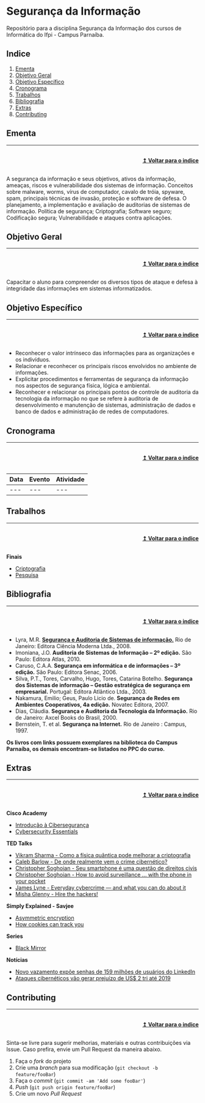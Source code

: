 # Segurança da Informação
Repositório para a disciplina Segurança da Informação dos cursos de Informática do Ifpi - Campus Parnaíba.

## Indice
1. [Ementa]
2. [Objetivo Geral]
3. [Objetivo Específico]
4. [Cronograma]
5. [Trabalhos]
6. [Bibliografia]
7. [Extras]
8. [Contributing]

## Ementa
----

<br/>
<div align="right">
    <b><a href="#indice">↥ Voltar para o indice</a></b>
</div>
<br/>

A segurança da informação e seus objetivos, ativos da informação, ameaças, riscos e vulnerabilidade dos sistemas de informação. Conceitos sobre malware, worms, vírus de computador, cavalo de tróia, spyware, spam, principais técnicas de invasão, proteção e software de defesa. O planejamento, a implementação e avaliação de auditorias de sistemas de informação. Política de segurança; Criptografia; Software seguro; Codificação segura; Vulnerabilidade e ataques contra aplicações.

## Objetivo Geral
----

<br/>
<div align="right">
    <b><a href="#indice">↥ Voltar para o indice</a></b>
</div>
<br/>

Capacitar o aluno para compreender os diversos tipos de ataque e defesa à integridade das informações em sistemas informatizados.

## Objetivo Específico
----

<br/>
<div align="right">
    <b><a href="#indice">↥ Voltar para o indice</a></b>
</div>
<br/>

* Reconhecer o valor intrínseco das informações para as organizações e os indivíduos.
* Relacionar e reconhecer os principais riscos envolvidos no ambiente de informações.
* Explicitar procedimentos e ferramentas de segurança da informação nos aspectos de segurança física, lógica e ambiental.
* Reconhecer e relacionar os principais pontos de controle de auditoria da tecnologia da informação no que se refere à auditoria de desenvolvimento e manutenção de sistemas, administração de dados e banco de dados e administração de redes de computadores.

## Cronograma
----

<br/>
<div align="right">
    <b><a href="#indice">↥ Voltar para o indice</a></b>
</div>
<br/>

Data        |   Evento                  |   Atividade
---         |   ---                     |   ---
---         |   ---                     |   ---



## Trabalhos
----

<br/>
<div align="right">
    <b><a href="#indice">↥ Voltar para o indice</a></b>
</div>
<br/>

**Finais**
* [Criptografia]
* [Pesquisa]

## Bibliografia
----

<br/>
<div align="right">
    <b><a href="#indice">↥ Voltar para o indice</a></b>
</div>
<br/>


* Lyra, M.R. **[Segurança e Auditoria de Sistemas de informação.]** Rio de Janeiro: Editora Ciência Moderna Ltda., 2008.
* Imoniana, J.O. **Auditoria de Sistemas de Informação – 2º edição.** São Paulo: Editora Atlas, 2010.
* Caruso, C.A.A. **Segurança em informática e de informações – 3º edição.** São Paulo: Editora Senac, 2006.
* Silva, P.T., Tores, Carvalho, Hugo, Tores, Catarina Botelho. **Segurança dos Sistemas de informação – Gestão estratégica de segurança em empresarial.** Portugal: Editora Atlântico Ltda., 2003.
* Nakamura, Emilio; Geus, Paulo Licio de. **Segurança de Redes em Ambientes Cooperativos, 4a edição.** Novatec Editora, 2007.
* Dias, Cláudia. **Segurança e Auditoria da Tecnologia da Informação.** Rio de Janeiro: Axcel Books do Brasil, 2000.
* Bernstein, T. et al. **Segurança na Internet.** Rio de Janeiro : Campus, 1997.

**Os livros com links possuem exemplares na biblioteca do Campus Parnaíba, os demais encontram-se listados no PPC do curso.**

## Extras
----

<br/>
<div align="right">
    <b><a href="#indice">↥ Voltar para o indice</a></b>
</div>
<br/>

**Cisco Academy**
* [Introdução à Cibersegurança]
* [Cybersecurity Essentials]

**TED Talks**
* [Vikram Sharma - Como a física quântica pode melhorar a criptografia]
* [Caleb Barlow - De onde realmente vem o crime cibernético?]
* [Christopher Soghoian - Seu smartphone é uma questão de direitos civis]
* [Christopher Soghoian - How to avoid surveillance ... with the phone in your pocket]
* [James Lyne - Everyday cybercrime — and what you can do about it]
* [Misha Glenny - Hire the hackers!]

**Simply Explained - Savjee**
* [Asymmetric encryption]
* [How cookies can track you]

**Series**
* [Black Mirror]

**Notícias**
* [Novo vazamento expõe senhas de 159 milhões de usuários do LinkedIn]
* [Ataques cibernéticos vão gerar prejuízo de US$ 2 tri até 2019]


## Contributing
----

<br/>
<div align="right">
    <b><a href="#indice">↥ Voltar para o indice</a></b>
</div>
<br/>

Sinta-se livre para sugerir melhorias, materiais e outras contribuições via Issue. Caso prefira, envie um Pull Request da maneira abaixo.

1. Faça o _fork_ do projeto
2. Crie uma _branch_ para sua modificação (`git checkout -b feature/fooBar`)
3. Faça o _commit_ (`git commit -am 'Add some fooBar'`)
4. _Push_ (`git push origin feature/fooBar`)
5. Crie um novo _Pull Request_


[Ementa]: #ementa
[Objetivo Geral]: #objetivo-geral
[Objetivo Específico]: #objetivo-específico
[Cronograma]: #cronograma
[Trabalhos]: #trabalhos
[Bibliografia]: #bibliografia
[Extras]: #extras
[Contributing]: #contributing

[Criptografia]: trabalho1.md
[Pesquisa]: trabalho2.md

[Segurança e Auditoria de Sistemas de informação.]: http://sardes.ifpi.edu.br/pergamum/mobile/resultado_info.php?cod_acervo=578

[Introdução à Cibersegurança]: https://426270617.netacad.com/courses/660039
[Cybersecurity Essentials]: https://426270617.netacad.com/courses/660052

[Vikram Sharma - Como a física quântica pode melhorar a criptografia]: https://www.ted.com/talks/vikram_sharma_how_quantum_physics_can_make_encryption_stronger?language=pt-br#t-701428
[Caleb Barlow - De onde realmente vem o crime cibernético?]: https://www.ted.com/talks/caleb_barlow_where_is_cybercrime_really_coming_from?language=pt-br#t-855957
[Christopher Soghoian - Seu smartphone é uma questão de direitos civis]: https://www.ted.com/talks/christopher_soghoian_your_smartphone_is_a_civil_rights_issue?language=pt-br#t-452834
[Christopher Soghoian - How to avoid surveillance ... with the phone in your pocket]: https://www.ted.com/talks/christopher_soghoian_a_brief_history_of_phone_wiretapping_and_how_to_avoid_it#t-10379
[James Lyne - Everyday cybercrime — and what you can do about it]: https://www.ted.com/talks/james_lyne_everyday_cybercrime_and_what_you_can_do_about_it#t-855957
[Misha Glenny - Hire the hackers!]: https://www.ted.com/talks/misha_glenny_hire_the_hackers

[Black Mirror]: https://www.netflix.com/br/title/70264888
[Asymmetric encryption]: https://www.youtube.com/watch?v=AQDCe585Lnc
[How cookies can track you]: https://www.youtube.com/watch?v=QWw7Wd2gUJk

[Novo vazamento expõe senhas de 159 milhões de usuários do LinkedIn]: https://canaltech.com.br/seguranca/novo-vazamento-expoe-senhas-de-159-milhoes-de-usuarios-do-linkedin-106762/
[Ataques cibernéticos vão gerar prejuízo de US$ 2 tri até 2019]: http://edicaodobrasil.com.br/2018/02/16/ataques-ciberneticos-vao-gerar-prejuizo-de-us-2-tri-ate-2019/